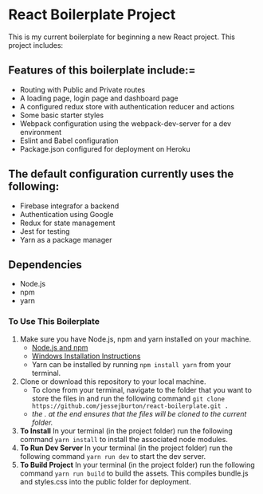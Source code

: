 # React Boilerplate Project

This is my current boilerplate for beginning a new React project. This project includes:

## Features of this boilerplate include:=

- Routing with Public and Private routes
- A loading page, login page and dashboard page
- A configured redux store with authentication reducer and actions
- Some basic starter styles
- Webpack configuration using the webpack-dev-server for a dev environment
- Eslint and Babel configuration
- Package.json configured for deployment on Heroku

## The default configuration currently uses the following:

- Firebase integrafor a backend
- Authentication using Google
- Redux for state management
- Jest for testing
- Yarn as a package manager

## Dependencies

- Node.js
- npm
- yarn

### To Use This Boilerplate

1. Make sure you have Node.js, npm and yarn installed on your machine.
   - [Node.js and npm](https://nodejs.org/en/)
   - [Windows Installation Instructions](https://blog.teamtreehouse.com/install-node-js-npm-windows)
   - Yarn can be installed by running `npm install yarn` from your terminal.
2. Clone or download this repository to your local machine.
   - To clone from your terminal, navigate to the folder that you want to store the files in and run the following command `git clone https://github.com/jessejburton/react-boilerplate.git .`
   - _the . at the end ensures that the files will be cloned to the current folder._
3. **To Install** In your terminal (in the project folder) run the following command `yarn install` to install the associated node modules.
4. **To Run Dev Server** In your terminal (in the project folder) run the following command `yarn run dev` to start the dev server.
5. **To Build Project** In your terminal (in the project folder) run the following command `yarn run build` to build the assets. This compiles bundle.js and styles.css into the public folder for deployment.
